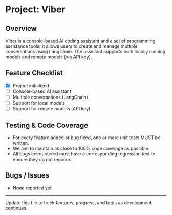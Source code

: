 # Project: Viber

## Overview
Viber is a console-based AI coding assistant and a set of programming assistance tools. It allows users to create and manage multiple conversations using LangChain. The assistant supports both locally running models and remote models (via API key).

## Feature Checklist
- [x] Project initialized
- [ ] Console-based AI assistant
- [ ] Multiple conversations (LangChain)
- [ ] Support for local models
- [ ] Support for remote models (API key)

## Testing & Code Coverage
- For every feature added or bug fixed, one or more unit tests MUST be written.
- We aim to maintain as close to 100% code coverage as possible.
- All bugs encountered must have a corresponding regression test to ensure they do not reoccur.

## Bugs / Issues
- None reported yet

---

Update this file to track features, progress, and bugs as development continues.
